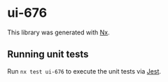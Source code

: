# ui-676

This library was generated with [Nx](https://nx.dev).

## Running unit tests

Run `nx test ui-676` to execute the unit tests via [Jest](https://jestjs.io).
